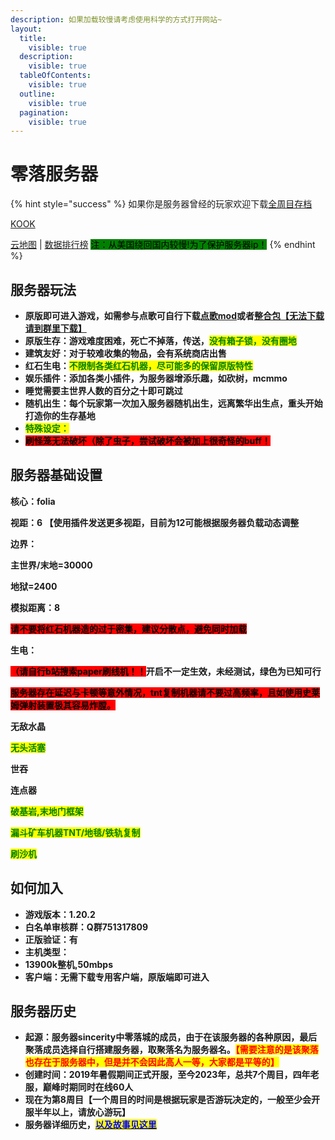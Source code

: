 ```yaml
---
description: 如果加载较慢请考虑使用科学的方式打开网站~
layout:
  title:
    visible: true
  description:
    visible: true
  tableOfContents:
    visible: true
  outline:
    visible: true
  pagination:
    visible: true
---
```


# 零落服务器

{% hint style="success" %}
如果你是服务器曾经的玩家欢迎下载[全周目存档](https://pan.baidu.com/s/1Y5ynCU6yQujJsVbC3CaPIQ?pwd=48gy)

[KOOK](https://kook.top/G93qPs)&#x20;

[云地图](https://map.sakuracat.site/) | [数据排行榜](https://rank.sakuracat.site/) <mark style="background-color:green;">注：从美国绕回国内较慢!为了保护服务器ip！</mark>
{% endhint %}

## 服务器玩法

* **原版即可进入游戏，如需参与点歌可自行下载**[**点歌mod**](cha-jian-jiao-cheng/dian-ge-cha-jian.md)**或者**[**整合包【无法下载请到群里下载】**](https://drive.google.com/file/d/1pVplyqahm7MDZfYoUtrMhvmsvMW41FeJ/view?usp=drive\_link)
* **原版生存：游戏难度困难，死亡不掉落，传送，**<mark style="color:green;">**没有箱子锁，没有圈地**</mark>
* **建筑友好：对于较难收集的物品，会有系统商店出售**
* **红石生电：**<mark style="color:green;">**不限制各类红石机器，尽可能多的保留原版特性**</mark>
* **娱乐插件：添加各类小插件，为服务器增添乐趣，如砍树，mcmmo**
* **睡觉需要主世界人数的百分之十即可跳过**
* **随机出生：每个玩家第一次加入服务器随机出生，远离繁华出生点，重头开始打造你的生存基地**
* <mark style="color:green;">**特殊设定：**</mark>
* <mark style="background-color:red;">**刷怪笼无法破坏（除了虫子，尝试破坏会被加上很奇怪的buff！**</mark>

## 服务器基础设置

**核心：folia**

**视距：6 【使用插件发送更多视距，目前为12可能根据服务器负载动态调整**

**边界：**

**主世界/末地=30000**

**地狱=2400**

**模拟距离：8**

<mark style="background-color:red;">**请不要将红石机器造的过于密集，建议分散点，避免同时加载**</mark>

**生电：**

<mark style="background-color:red;">**（请自行b站搜索paper刷线机！！**</mark>**开启不一定生效，未经测试，绿色为已知可行**

<mark style="background-color:red;">**服务器存在延迟与卡顿等意外情况，tnt复制机器请不要过高频率，且如使用史莱姆弹射装置极其容易炸膛。**</mark>

**无敌水晶**

<mark style="color:green;">**无头活塞**</mark>

**世吞**

**连点器**

<mark style="color:green;">**破基岩,末地门框架**</mark>

<mark style="color:green;">**漏斗矿车机器TNT/地毯/铁轨复制**</mark>

<mark style="color:green;">**刷沙机**</mark>

## 如何加入

* **游戏版本：1.20.2**
* **白名单审核群：Q群751317809**
* **正版验证：有**
* **主机类型：**
* **13900k整机,50mbps**
* **客户端：无需下载专用客户端，原版端即可进入**

## 服务器历史

* **起源：服务器sincerity中零落城的成员，由于在该服务器的各种原因，最后聚落成员选择自行搭建服务器，取聚落名为服务器名。**<mark style="color:red;">**【需要注意的是该聚落也存在于服务器中，但是并不会因此高人一等，大家都是平等的】**</mark>
* **创建时间：2019年暑假期间正式开服，至今2023年，总共7个周目，四年老服，巅峰时期同时在线60人**
* **现在为第8周目【一个周目的时间是根据玩家是否游玩决定的，一般至少会开服半年以上，请放心游玩】**
* **服务器详细历史，**[<mark style="color:blue;">**以及故事见这里**</mark>](https://docs.qq.com/doc/DWVdCbkdOSU1QeWF2)



